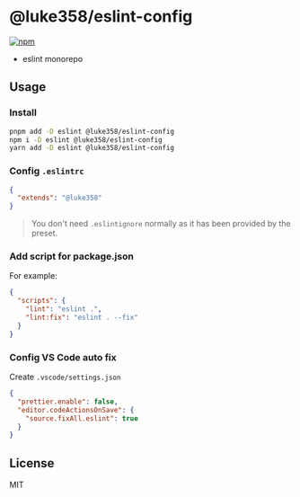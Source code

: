# @luke358/eslint-config

[![npm](https://img.shields.io/npm/v/@luke358/eslint-config?color=a1b858&label=)](https://npmjs.com/package/@luke358/eslint-config)

- eslint monorepo

## Usage

### Install

```bash
pnpm add -D eslint @luke358/eslint-config
npm i -D eslint @luke358/eslint-config
yarn add -D eslint @luke358/eslint-config
```

### Config `.eslintrc`

```json
{
  "extends": "@luke358"
}
```

> You don't need `.eslintignore` normally as it has been provided by the preset.

### Add script for package.json

For example:

```json
{
  "scripts": {
    "lint": "eslint .",
    "lint:fix": "eslint . --fix"
  }
}
```

### Config VS Code auto fix

Create `.vscode/settings.json`

```json
{
  "prettier.enable": false,
  "editor.codeActionsOnSave": {
    "source.fixAll.eslint": true
  }
}
```

## License

MIT